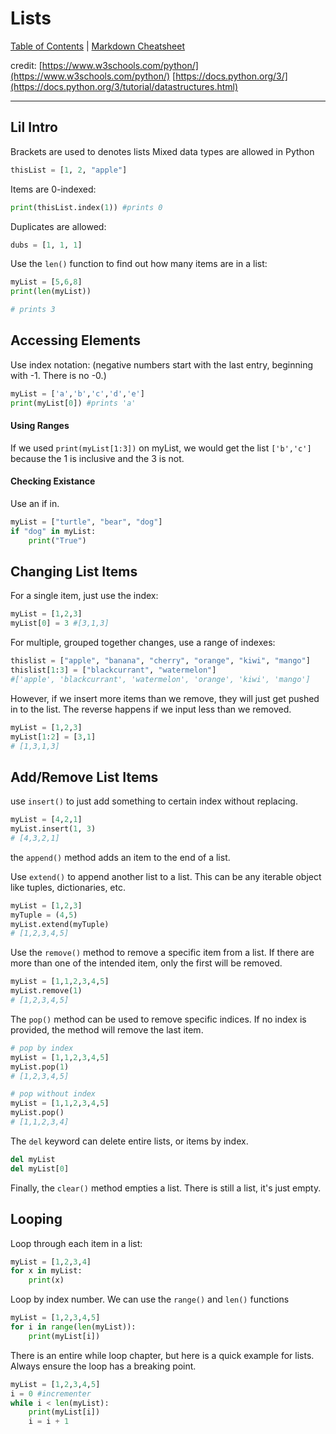 # Lists

[Table of Contents](../../README.md) | [Markdown Cheatsheet](../../Markdown%20Cheatsheet.md)

credit: 
[https://www.w3schools.com/python/](https://www.w3schools.com/python/)
[https://docs.python.org/3/](https://docs.python.org/3/tutorial/datastructures.html)
___

## Lil Intro

Brackets are used to denotes lists
Mixed data types are allowed in Python

```python
thisList = [1, 2, "apple"]
```

Items are 0-indexed:

```python
print(thisList.index(1)) #prints 0
```

Duplicates are allowed:

```python
dubs = [1, 1, 1]
```

Use the `len()` function to find out how many items are in a list:

```python
myList = [5,6,8]
print(len(myList))

# prints 3
```

## Accessing Elements

Use index notation:
(negative numbers start with the last entry, beginning with -1. There is no -0.)

```python 
myList = ['a','b','c','d','e']
print(myList[0]) #prints 'a'
```

#### Using Ranges

If we used `print(myList[1:3])` on myList, we would get the list `['b','c']` because the 1 is inclusive and the 3 is not.

#### Checking Existance
Use an if in.

```python
myList = ["turtle", "bear", "dog"]
if "dog" in myList:
	print("True")
```


## Changing List Items

For a single item, just use the index:
```python
myList = [1,2,3]
myList[0] = 3 #[3,1,3]
```

For multiple, grouped together changes, use a range of indexes:
```python
thislist = ["apple", "banana", "cherry", "orange", "kiwi", "mango"]  
thislist[1:3] = ["blackcurrant", "watermelon"]  
#['apple', 'blackcurrant', 'watermelon', 'orange', 'kiwi', 'mango']
```

However, if we insert more items than we remove, they will just get pushed in to the list. The reverse happens if we input less than we removed.
```python
myList = [1,2,3]
myList[1:2] = [3,1]
# [1,3,1,3]
```

## Add/Remove List Items

use `insert()` to just add something to certain index without replacing.
```python
myList = [4,2,1]
myList.insert(1, 3)
# [4,3,2,1]
```

the `append()` method adds an item to the end of a list.

Use `extend()` to append another list to a list. This can be any iterable object like tuples, dictionaries, etc. 
```python
myList = [1,2,3]
myTuple = (4,5)
myList.extend(myTuple)
# [1,2,3,4,5]
```

Use the `remove()` method to remove a specific item from a list. If there are more than one of the intended item, only the first will be removed. 
```python
myList = [1,1,2,3,4,5]
myList.remove(1)
# [1,2,3,4,5]
```

The `pop()` method can be used to remove specific indices. If no index is provided, the method will remove the last item.
```python
# pop by index
myList = [1,1,2,3,4,5]
myList.pop(1)
# [1,2,3,4,5]

# pop without index
myList = [1,1,2,3,4,5]
myList.pop()
# [1,1,2,3,4]

```

The `del` keyword can delete entire lists, or items by index. 
```python
del myList
del myList[0]
```

Finally, the `clear()` method empties a list. There is still a list, it's just empty. 

## Looping 

Loop through each item in a list:
```python
myList = [1,2,3,4]
for x in myList:
	print(x)
```

Loop by index number. We can use the `range()` and `len()` functions
```python
myList = [1,2,3,4,5]
for i in range(len(myList)):
	print(myList[i])
```

There is an entire while loop chapter, but here is a quick example for lists. Always ensure the loop has a breaking point.
```python
myList = [1,2,3,4,5]
i = 0 #incrementer
while i < len(myList):
	print(myList[i])
	i = i + 1
```

